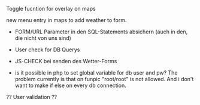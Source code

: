 Toggle fucntion for overlay on maps

new menu entry in maps to add weather to form.














- FORM/URL Parameter in den SQL-Statements absichern (auch in den, die nicht von uns sind)
- User check for DB Querys

- JS-CHECK bei senden des Wetter-Forms

- is it possible in php to set global variable for db user and pw? The problem currently is that on funpic 
"root/root" is not allowed. And i don't want to make if else on every db connection.


?? User validation ??
